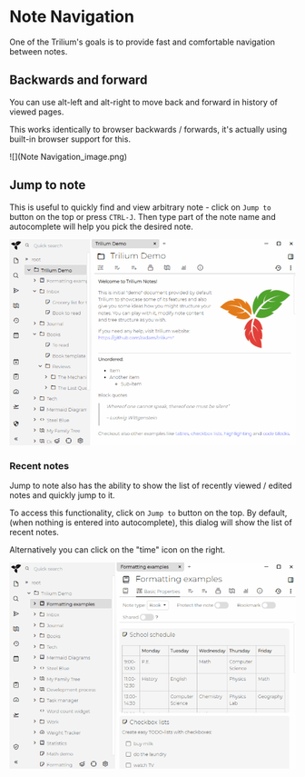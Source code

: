 # Note Navigation
One of the Trilium's goals is to provide fast and comfortable navigation between notes.

## Backwards and forward

You can use alt-left and alt-right to move back and forward in history of viewed pages.

This works identically to browser backwards / forwards, it's actually using built-in browser support for this.

![](Note Navigation_image.png)

## Jump to note

This is useful to quickly find and view arbitrary note - click on `Jump to` button on the top or press `CTRL-J`. Then type part of the note name and autocomplete will help you pick the desired note.

![](../../Attachments/jump-to.gif)

### Recent notes

Jump to note also has the ability to show the list of recently viewed / edited notes and quickly jump to it.

To access this functionality, click on `Jump to` button on the top. By default, (when nothing is entered into autocomplete), this dialog will show the list of recent notes.

Alternatively you can click on the "time" icon on the right.

![](../../Attachments/recent-notes.gif)